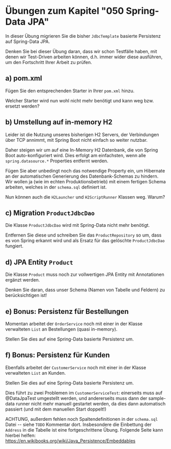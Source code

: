 # Übungen zum Kapitel "050 Spring-Data JPA"

In dieser Übung migrieren Sie die bisher `JdbcTemplate` basierte Persistenz
auf Spring-Data JPA.

Denken Sie bei dieser Übung daran, dass wir schon Testfälle haben, mit denen wir
Test-Driven arbeiten können, d.h. immer wider diese ausführen, um den Fortschritt Ihrer
Arbeit zu prüfen.

## a) pom.xml

Fügen Sie den entsprechenden Starter in Ihrer `pom.xml` hinzu.

Welcher Starter wird nun wohl nicht mehr benötigt und kann weg bzw. ersetzt werden?

## b) Umstellung auf in-memory H2

Leider ist die Nutzung unseres bisherigen H2 Servers, der Verbindungen über TCP
annimmt, mit Spring Boot nicht einfach so weiter nutzbar.

Daher steigen wir um auf eine In-Memory H2 Datenbank, die von Spring Boot
auto-konfiguriert wird. Dies erfolgt am einfachsten, wenn alle `spring.datasource.*`
Properties entfernt werden.

Fügen Sie aber unbedingt noch das notwendige Property ein, um Hibernate an der automatischen
Generierung des Datenbank-Schemas zu hindern. Wir wollen ja (wie im echten
Produktionsbetrieb) mit einem fertigen Schema arbeiten, welches in der `schema.sql`
definiert ist.

Nun können auch die `H2Launcher` und `H2ScriptRunner` Klassen weg. Warum?

## c) Migration `ProductJdbcDao`

Die Klasse `ProductJdbcDao` wird mit Spring-Data nicht mehr benötigt.

Entfernen Sie diese und schreiben Sie das `ProductRepository` so um, dass es von Spring erkannt wird
und als Ersatz für das gelöschte `ProductJdbcDao` fungiert.

## d) JPA Entity `Product`

Die Klasse `Product` muss noch zur vollwertigen JPA Entity mit Annotationen ergänzt werden.

Denken Sie daran, dass unser Schema (Namen von Tabelle und Feldern) zu berücksichtigen ist!

## e) Bonus: Persistenz für Bestellungen

Momentan arbeitet der `OrderService` noch mit einer in der Klasse verwalteten `List` an
Bestellungen (quasi in-memory).

Stellen Sie dies auf eine Spring-Data basierte Persistenz um.

## f) Bonus: Persistenz für Kunden

Ebenfalls arbeitet der `CustomerService` noch mit einer in der Klasse verwalteten `List` an Kunden.

Stellen Sie dies auf eine Spring-Data basierte Persistenz um.

Dies führt zu zwei Problemen im `CustomerServiceTest`: einerseits muss auf @DataJpaTest umgestellt
werden, und andererseits muss dann der sample-data runner nicht mehr manuell gestartet werden, da
dies dann automatisch passiert (und mit dem manuellen Start doppelt!)

ACHTUNG, außerdem fehlen noch Spaltendefinitionen in der `schema.sql` Datei -- siehe `TODO`
Kommentar dort. Insbesondere die Einbettung der `Address` in die Tabelle ist eine fortgeschrittene
Übung. Folgende Seite kann hierbei
helfen: https://en.wikibooks.org/wiki/Java_Persistence/Embeddables